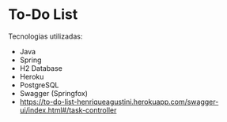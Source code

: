 # To-Do List


Tecnologias utilizadas:

- Java
- Spring
- H2 Database
- Heroku
- PostgreSQL
- Swagger (Springfox)
- https://to-do-list-henriqueagustini.herokuapp.com/swagger-ui/index.html#/task-controller
